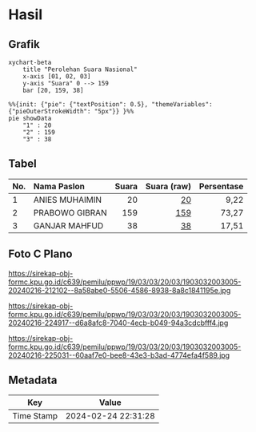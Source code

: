 # Hasil

## Grafik

```mermaid
xychart-beta
    title "Perolehan Suara Nasional"
    x-axis [01, 02, 03]
    y-axis "Suara" 0 --> 159
    bar [20, 159, 38]
```

```mermaid
%%{init: {"pie": {"textPosition": 0.5}, "themeVariables": {"pieOuterStrokeWidth": "5px"}} }%%
pie showData
    "1" : 20
    "2" : 159
    "3" : 38
```

## Tabel

| No. | Nama Paslon    | Suara | Suara (raw) | Persentase |
|:--- |:-------------- | -----:| -----------:| ----------:|
| 1   | ANIES MUHAIMIN | 20    | [20][p-1]   | 9,22       |
| 2   | PRABOWO GIBRAN | 159   | [159][p-2]  | 73,27      |
| 3   | GANJAR MAHFUD  | 38    | [38][p-3]   | 17,51      |


[p-1]: https://github.com/gigit-pemilu/pemilu-2024/blob/main/pilpres/hitung-suara/sub/19-kepulauan-bangka-belitung/sub/03-bangka-selatan/sub/03-airgegas/sub/2003-pergam/sub/005-tps/sub/paslon-1.txt
[p-2]: https://github.com/gigit-pemilu/pemilu-2024/blob/main/pilpres/hitung-suara/sub/19-kepulauan-bangka-belitung/sub/03-bangka-selatan/sub/03-airgegas/sub/2003-pergam/sub/005-tps/sub/paslon-2.txt
[p-3]: https://github.com/gigit-pemilu/pemilu-2024/blob/main/pilpres/hitung-suara/sub/19-kepulauan-bangka-belitung/sub/03-bangka-selatan/sub/03-airgegas/sub/2003-pergam/sub/005-tps/sub/paslon-3.txt

## Foto C Plano

https://sirekap-obj-formc.kpu.go.id/c639/pemilu/ppwp/19/03/03/20/03/1903032003005-20240216-212102--8a58abe0-5506-4586-8938-8a8c1841195e.jpg

https://sirekap-obj-formc.kpu.go.id/c639/pemilu/ppwp/19/03/03/20/03/1903032003005-20240216-224917--d6a8afc8-7040-4ecb-b049-94a3cdcbfff4.jpg

https://sirekap-obj-formc.kpu.go.id/c639/pemilu/ppwp/19/03/03/20/03/1903032003005-20240216-225031--60aaf7e0-bee8-43e3-b3ad-4774efa4f589.jpg


## Metadata

| Key        | Value               |
| ---------- | ------------------- |
| Time Stamp | 2024-02-24 22:31:28 |



